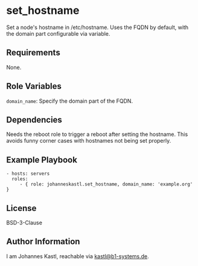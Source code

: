 set_hostname
=========

Set a node's hostname in /etc/hostname. Uses the FQDN by default, with the domain part configurable via variable.

Requirements
------------

None.

Role Variables
--------------

`domain_name`: Specify the domain part of the FQDN.

Dependencies
------------

Needs the reboot role to trigger a reboot after setting the hostname. This avoids funny corner cases with hostnames not being set properly.

Example Playbook
----------------

    - hosts: servers
      roles:
         - { role: johanneskastl.set_hostname, domain_name: 'example.org' }

License
-------

BSD-3-Clause

Author Information
------------------

I am Johannes Kastl, reachable via kastl@b1-systems.de.
